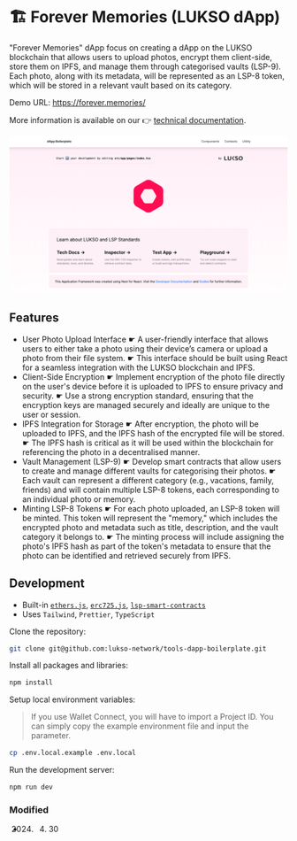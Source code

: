 # 🏗️ Forever Memories (LUKSO dApp)

"Forever Memories" dApp focus on creating a dApp on the LUKSO blockchain that allows users to upload photos, encrypt them client-side, store them on IPFS, and manage them through categorised vaults (LSP-9). Each photo, along with its metadata, will be represented as an LSP-8 token, which will be stored in a relevant vault based on its category.

Demo URL: <https://forever.memories/>

More information is available on our 👉 [technical documentation](https://docs.lukso.tech/learn/introduction).

![Front Page](./img/front_page.png)

## Features

- User Photo Upload Interface
  ☛ A user-friendly interface that allows users to either take a photo using their device’s camera or upload a photo from their file system.
  ☛ This interface should be built using React for a seamless integration with the LUKSO blockchain and IPFS.
- Client-Side Encryption
  ☛ Implement encryption of the photo file directly on the user's device before it is uploaded to IPFS to ensure privacy and security.
  ☛ Use a strong encryption standard, ensuring that the encryption keys are managed securely and ideally are unique to the user or session.
- IPFS Integration for Storage
  ☛ After encryption, the photo will be uploaded to IPFS, and the IPFS hash of the encrypted file will be stored.
  ☛ The IPFS hash is critical as it will be used within the blockchain for referencing the photo in a decentralised manner.
- Vault Management (LSP-9)
  ☛ Develop smart contracts that allow users to create and manage different vaults for categorising their photos.
  ☛ Each vault can represent a different category (e.g., vacations, family, friends) and will contain multiple LSP-8 tokens, each corresponding to an individual photo or memory.
- Minting LSP-8 Tokens
  ☛ For each photo uploaded, an LSP-8 token will be minted. This token will represent the "memory," which includes the encrypted photo and metadata such as title, description, and the vault category it belongs to.
  ☛ The minting process will include assigning the photo's IPFS hash as part of the token's metadata to ensure that the photo can be identified and retrieved securely from IPFS.

## Development

- Built-in [`ethers.js`](https://docs.ethers.org/), [`erc725.js`](https://docs.lukso.tech/tools/erc725js/getting-started), [`lsp-smart-contracts`](https://docs.lukso.tech/tools/lsp-smart-contracts/getting-started)
- Uses `Tailwind`, `Prettier`, `TypeScript`


Clone the repository:

```bash
git clone git@github.com:lukso-network/tools-dapp-boilerplate.git
```

Install all packages and libraries:

```bash
npm install
```

Setup local environment variables:

> If you use Wallet Connect, you will have to import a Project ID. You can simply copy the example environment file and input the parameter.

```bash
cp .env.local.example .env.local
```

Run the development server:

```bash
npm run dev
```
### Modified

- 2024. 4. 30
